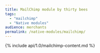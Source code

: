 ```yaml
---
title: MailChimp module by thirty bees
tags:
  - "mailchimp"
  - "Native modules"
audience: merchants
permalink: /native-modules/mailchimp/
---
```



{% include api/1.0/mailchimp-content.md %}